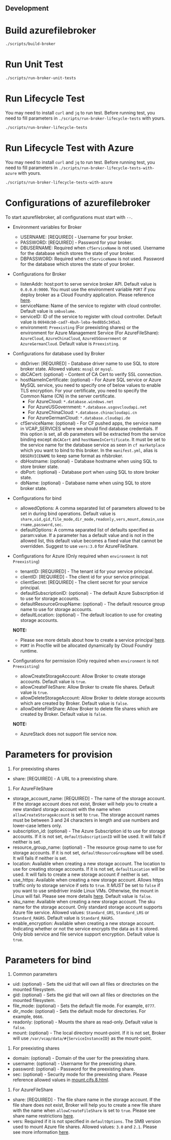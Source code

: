 ## Development

# Build azurefilebroker

```bash
./scripts/build-broker
```

# Run Unit Test

```bash
./scripts/run-broker-unit-tests
```

# Run Lifecycle Test

You may need to install `curl` and `jq` to run test. Before running test, you need to fill parameters in `./scripts/run-broker-lifecycle-tests` with yours.

```bash
./scripts/run-broker-lifecycle-tests
```

# Run Lifecycle Test with Azure

You may need to install `curl` and `jq` to run test. Before running test, you need to fill parameters in `./scripts/run-broker-lifecycle-tests-with-azure` with yours.

```bash
./scripts/run-broker-lifecycle-tests-with-azure
```

# Configurations of azurefilebroker

To start azurefilebroker, all configurations must start with `--`.

- Environment variables for Broker
    - USERNAME: [REQUIRED] - Username for your broker.
    - PASSWORD: [REQUIRED] - Password for your broker.
    - DBUSERNAME: Required when `cfServiceName` is not used. Username for the database which stores the state of your broker.
    - DBPASSWORD: Required when `cfServiceName` is not used. Password for the database which stores the state of your broker.

- Configurations for Broker
    - listenAddr: host:port to serve service broker API. Default value is `0.0.0.0:9000`. You must use the environment variable `PORT` if you deploy broker as a Cloud Foundry application. Please reference [here](https://docs.run.pivotal.io/devguide/deploy-apps/environment-variable.html#PORT).
    - serviceName: Name of the service to register with cloud controller. Default value is `smbvolume`.
    - serviceID: ID of the service to register with cloud controller. Default value is `06948cb0-cad7-4buh-leba-9ed8b5c345a3`.
    - environment: `Preexisting` (For preexisting shares) or the environment for Azure Management Service (For AzureFileShare): `AzureCloud`, `AzureChinaCloud`, `AzureUSGovernment` or `AzureGermanCloud`. Default value is `Preexisting`.

- Configurations for database used by Broker
    - dbDriver: [REQUIRED] - Database driver name to use SQL to store broker state. Allowed values: `mssql` or `mysql`.
    - dbCACert: (optional) - Content of CA Cert to verify SSL connection.
    - hostNameInCertificate: (optional) - For Azure SQL service or Azure MySQL service, you need to specify one of below values to enable TLS encryption. For your certificate, you need to specify the Common Name (CN) in the server certificate.
      - For AzureCloud: `*.database.windows.net`
      - For AzureUSGovernment: `*.database.usgovcloudapi.net`
      - For AzureChinaCloud: `*.database.chinacloudapi.cn`
      - For AzureGermanCloud: `*.database.cloudapi.de`
    - cfServiceName: (optional) - For CF pushed apps, the service name in VCAP_SERVICES where we should find database credentials. If this option is set, all db parameters will be extracted from the service binding except `dbCACert` and `hostNameInCertificate`. It must be set to the service name for the database service as seen in `cf marketplace` which you want to bind to this broker. In the `manifest.yml`, alias is `DBSERVICENAME` to keep same format as nfsbroker.
    - dbHostname: (optional) - Database hostname when using SQL to store broker state.
    - dbPort: (optional) - Database port when using SQL to store broker state.
    - dbName: (optional) - Database name when using SQL to store broker state.

- Configurations for bind
    - allowedOptions: A comma separated list of parameters allowed to be set in during bind operations. Default value is `share,uid,gid,file_mode,dir_mode,readonly,vers,mount,domain,username,password,sec`.
    - defaultOptions: A comma separated list of defaults specified as param:value. If a parameter has a default value and is not in the allowed list, this default value becomes a fixed value that cannot be overridden. Suggest to use `vers:3.0` for AzureFileShare.

- Configurations for Azure (Only required when `environment` is not `Preexisting`)
    - tenantID: [REQUIRED] - The tenant id for your service principal.
    - clientID: [REQUIRED] - The client id for your service principal.
    - clientSecret: [REQUIRED] - The client secret for your service principal.
    - defaultSubscriptionID: (optional) - The default Azure Subscription id to use for storage accounts.
    - defaultResourceGroupName: (optional) - The default resource group name to use for storage accounts.
    - defaultLocation: (optional) - The default location to use for creating storage accounts.

    **NOTE:**

    - Please see more details about how to create a service principal [here](https://github.com/cloudfoundry-incubator/bosh-azure-cpi-release/blob/master/docs/get-started/create-service-principal.md).
    - `PORT` in Procfile will be allocated dynamically by Cloud Foundry runtime.

- Configurations for permission (Only required when `environment` is not `Preexisting`)
    - allowCreateStorageAccount: Allow Broker to create storage accounts. Default value is `true`.
    - allowCreateFileShare: Allow Broker to create file shares. Default value is `true`.
    - allowDeleteStorageAccount: Allow Broker to delete storage accounts which are created by Broker. Default value is `false`.
    - allowDeleteFileShare: Allow Broker to delete file shares which are created by Broker. Default value is `false`.

    **NOTE:**

    - AzureStack does not support file service now.

# Parameters for provision

1. For preexisting shares

- share: [REQUIRED] - A URL to a preexisting share.

1. For AzureFileShare

- storage\_account_name: [REQUIRED] - The name of the storage account. If the storage account does not exist, Broker will help you to create a new standard storage account with the name when `allowCreateStorageAccount` is set to `true`. The storage account names must be between 3 and 24 characters in length and use numbers and lower-case letters only.
- subscription_id: (optional) - The Azure Subscription id to use for storage accounts. If it is not set, `defaultSubscriptionID` will be used. It will fails if neither is set.
- resource\_group_name: (optional) - The resource group name to use for storage accounts. If it is not set, `defaultResourceGroupName` will be used. It will fails if neither is set.
- location: Available when creating a new storage account. The location to use for creating storage accounts. If it is not set, `defaultLocation` will be used. It will fails to create a new storage account if neither is set.
- use_https: Available when creating a new storage account. Allows https traffic only to storage service if sets to `true`. It *MUST* be set to `false` if you want to use smbdriver inside Linux VMs. Otherwise, the mount in Linux will fail. Please see more details [here](https://docs.microsoft.com/en-us/azure/storage/storage-security-guide). Default value is `false`.
- sku_name: Available when creating a new storage account. The sku name for the storage account. Only standard storage account supports Azure file service. Allowed values: `Standard_GRS`, `Standard_LRS` or `Standard_RAGRS`. Default value is `Standard_RAGRS`.
- enable_encryption: Available when creating a new storage account. Indicating whether or not the service encrypts the data as it is stored. Only blob service and file service support encryption. Default value is `true`.

# Parameters for bind

1. Common parameters

- uid: (optional) - Sets the uid that will own all files or directories on the mounted filesystem.
- gid: (optional) - Sets the gid that will own all files or directories on the mounted filesystem.
- file_mode: (optional) - Sets the default file mode. For example, `0777`.
- dir_mode: (optional) - Sets the default mode for directories. For example, `0666`.
- readonly: (optional) - Mounts the share as read-only. Default value is `false`.
- mount: (optional) - The local directory mount-point. If it is not set, Broker will use `/var/vcap/data/#{ServiceInstanceID}` as the mount-point.

1. For preexisting shares

- domain: (optional) - Domain of the user for the preexisting share.
- username: (optional) - Username for the preexisting share.
- password: (optional) - Password for the preexisting share.
- sec: (optional) - Security mode for the preexisting share. Please reference allowed values in [mount.cifs.8.html](https://www.samba.org/samba/docs/man/manpages-3/mount.cifs.8.html).

1. For AzureFileShare

- share: [REQUIRED] - The file share name in the storage account. If the file share does not exist, Broker will help you to create a new file share with the name when `allowCreateFileShare` is set to `true`. Please see share name restrictions [here](https://docs.microsoft.com/en-us/rest/api/storageservices/naming-and-referencing-shares--directories--files--and-metadata#share-names).
- vers: Required if it is not specified in `defaultOptions`. The SMB version used to mount Azure file shares. Allowed values: `3.0` and `2.1`.  Please see more information [here](https://azure.microsoft.com/en-us/blog/azure-file-storage-now-generally-available/).
